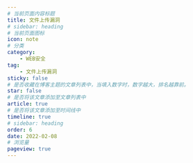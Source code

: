 ```yaml
---
# 当前页面内容标题
title: 文件上传漏洞
# sidebar: heading
# 当前页面图标
icon: note
# 分类
category:
    - WEB安全
tag:
    - 文件上传漏洞
sticky: false
# 是否收藏在博客主题的文章列表中，当填入数字时，数字越大，排名越靠前。
star: false
# 是否将该文章添加至文章列表中
article: true
# 是否将该文章添加至时间线中
timeline: true
# sidebar: heading
order: 6
date: 2022-02-08
# 浏览量
pageview: true
---
```





